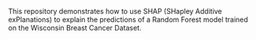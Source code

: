 This repository demonstrates how to use SHAP (SHapley Additive exPlanations) to explain the predictions of a Random Forest model trained on the Wisconsin Breast Cancer Dataset.
